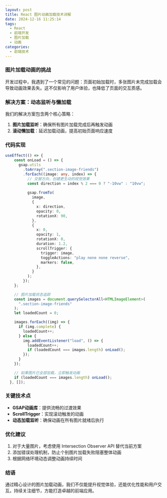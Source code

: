 ```yaml
---
layout: post
title: React 图片动画加载技术详解
date: 2024-12-16 11:25:14
tags:
  - React
  - 前端开发
  - 图片加载
  - 动画
categories:
  - 前端技术
---
```


### 图片加载动画的挑战

开发过程中，我遇到了一个常见的问题：页面初始加载时，多张图片未完成加载会导致动画效果丢失。这不仅影响了用户体验，也降低了页面的交互质感。

### 解决方案：动态监听与懒加载

我们的解决方案包含两个核心策略：
1. **图片加载监听**：确保所有图片加载完成后再触发动画
2. **滚动懒加载**：延迟加载动画，提高初始页面响应速度

### 代码实现

```typescript
useEffect(() => {
    const onLoad = () => {
      gsap.utils
        .toArray(".section-image-friends")
        .forEach((image: any, index) => {
          // 交替方向，创建更生动的视觉效果
          const direction = index % 2 === 0 ? "-10vw" : "10vw"; 
          
          gsap.fromTo(
            image,
            {
              x: direction,
              opacity: 0,
              rotationX: 90,
            },
            {
              x: 0,
              opacity: 1,
              rotationX: 0,
              duration: 1.2,
              scrollTrigger: {
                trigger: image,
                toggleActions: "play none none reverse",
                markers: false,
              },
            }
          );
        });
    };

    // 图片加载状态追踪
    const images = document.querySelectorAll<HTMLImageElement>(
      ".section-image-friends"
    );
    let loadedCount = 0;

    images.forEach((img) => {
      if (img.complete) {
        loadedCount++;
      } else {
        img.addEventListener("load", () => {
          loadedCount++;
          if (loadedCount === images.length) onLoad();
        });
      }
    });

    // 如果图片已全部加载，立即触发动画
    if (loadedCount === images.length) onLoad(); 
  }, []);
```

### 关键技术点

- **GSAP动画库**：提供流畅的过渡效果
- **ScrollTrigger**：实现滚动触发的动画
- **动态加载监听**：确保动画在所有图片就绪后执行

### 优化建议

1. 对于大量图片，考虑使用 Intersection Observer API 替代当前方案
2. 添加错误处理机制，防止个别图片加载失败阻塞整体动画
3. 根据网络环境动态调整动画持续时间

### 结语

通过精心设计的图片加载动画，我们不仅能提升视觉体验，还能优化性能和用户交互。持续关注细节，方能打造卓越的前端应用。
